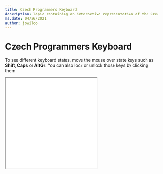 ```yaml
--- 
title: Czech Programmers Keyboard 
description: Topic containing an interactive representation of the Czech Programmers Keyboard 
ms.date: 04/26/2021 
author: jowilco 
--- 
```

 
# Czech Programmers Keyboard 
 
To see different keyboard states, move the mouse over state keys such as **Shift**, **Caps** or **AltGr**. You can also lock or unlock those keys by clicking them. 
 
<iframe src="kbdcz2.html" height="300"></iframe> 
